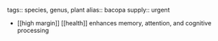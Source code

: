 tags:: species, genus, plant
alias:: bacopa
supply:: urgent

- [[high margin]] [[health]] enhances memory, attention, and cognitive processing